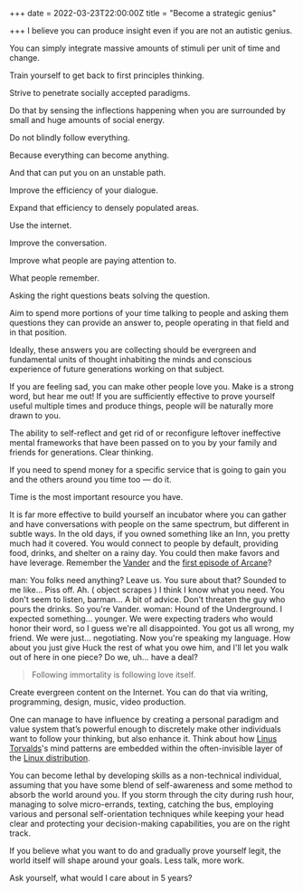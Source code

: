 +++
date = 2022-03-23T22:00:00Z
title = "Become a strategic genius"

+++
I believe you can produce insight even if you are not an autistic genius.

You can simply integrate massive amounts of stimuli per unit of time and change.

Train yourself to get back to first principles thinking.

Strive to penetrate socially accepted paradigms.

Do that by sensing the inflections happening when you are surrounded by small and huge amounts of social energy.

Do not blindly follow everything.

Because everything can become anything.

And that can put you on an unstable path.

Improve the efficiency of your dialogue.

Expand that efficiency to densely populated areas.

Use the internet.

Improve the conversation.

Improve what people are paying attention to.

What people remember.

Asking the right questions beats solving the question.

Aim to spend more portions of your time talking to people and asking them questions they can provide an answer to, people operating in that field and in that position.

Ideally, these answers you are collecting should be evergreen and fundamental units of thought inhabiting the minds and conscious experience of future generations working on that subject.

If you are feeling sad, you can make other people love you. Make is a strong word, but hear me out! If you are sufficiently effective to prove yourself useful multiple times and produce things, people will be naturally more drawn to you.

The ability to self-reflect and get rid of or reconfigure leftover ineffective mental frameworks that have been passed on to you by your family and friends for generations. Clear thinking.

If you need to spend money for a specific service that is going to gain you and the others around you time too — do it.

Time is the most important resource you have.

It is far more effective to build yourself an incubator where you can gather and have conversations with people on the same spectrum, but different in subtle ways. In the old days, if you owned something like an Inn, you pretty much had it covered. You would connect to people by default, providing food, drinks, and shelter on a rainy day. You could then make favors and have leverage. Remember the [Vander](https://leagueoflegends.fandom.com/wiki/Vander) and the [first episode of Arcane](https://youtu.be/1KauKfmOsLk)?

man: You folks need anything? Leave us. You sure about that? Sounded to me like... Piss off. Ah. ( object scrapes ) I think I know what you need. You don't seem to listen, barman... A bit of advice. Don't threaten the guy who pours the drinks. So you're Vander. woman: Hound of the Underground. I expected something... younger. We were expecting traders who would honor their word, so I guess we're all disappointed. You got us all wrong, my friend. We were just... negotiating. Now you're speaking my language. How about you just give Huck the rest of what you owe him, and I'll let you walk out of here in one piece? Do we, uh... have a deal?

> Following immortality is following love itself.

Create evergreen content on the Internet. You can do that via writing, programming, design, music, video production.

One can manage to have influence by creating a personal paradigm and value system that’s powerful enough to discretely make other individuals want to follow your thinking, but also enhance it. Think about how [Linus Torvalds](https://en.wikipedia.org/wiki/Linus_Torvalds)'s mind patterns are embedded within the often-invisible layer of the [Linux distribution](https://en.wikipedia.org/wiki/Linux_distribution).

You can become lethal by developing skills as a non-technical individual, assuming that you have some blend of self-awareness and some method to absorb the world around you. If you storm through the city during rush hour, managing to solve micro-errands, texting, catching the bus, employing various and personal self-orientation techniques while keeping your head clear and protecting your decision-making capabilities, you are on the right track.

If you believe what you want to do and gradually prove yourself legit, the world itself will shape around your goals. Less talk, more work.

Ask yourself, what would I care about in 5 years?